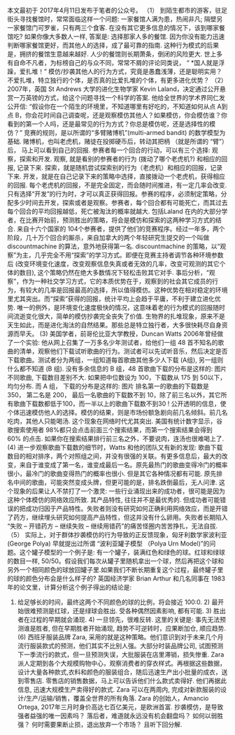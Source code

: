 本文最初于 2017年4月11日发布于笔者的公众号。
（1）
到陌生都市的游客，驻足街头寻找餐馆时，常常面临这样一个问题:
一家餐馆人满为患，热闹非凡; 隔壁另一家餐馆门可罗雀，只有两三个食客.
在没有其它更多信息的情况下，该到哪家餐馆吃?
如果你像大多数人一样, 答案是: 选择那家人多的餐馆.
因为你没有能力迅速判断哪家餐馆更好，而其他人的选择，成了最可靠的指南.
这种行为模式的后果是，拥挤的餐馆生意越来越好. 人少的餐馆则长期萧条，倒闭的风险更大.
世上多有自命不凡者，为标榜自己的与众不同，常常不屑的评论同类说， “ *国人就是浮躁，爱扎堆！”
模仿/抄袭其他人的行为方式，究竟是愚蠢浅薄，还是聪明实用？ 不爱扎堆，特立独行的个体，是否真的比爱扎堆的个体，有更多进化优势？
（2）
2007年，英国 St Andrews 大学的进化生物学家 Kevin Laland，决定通过公开悬赏一万英镑的方式，给这个问题寻找一个科学的答案.
他给全世界的学术界同仁发公开信:
“假设你在一个陌生的环境里，不知道哪里有好吃的，不知道如何从点 A到点 B，你会花时间自己调查呢，还是观察模仿其他人？如果模仿，你会模仿谁？你看到的第一个人吗，还是最常见的行为方式？你总是模仿呢，还是选择性的模仿？”
竞赛的规则，是以所谓的“多臂赌博机”(multi-armed bandit) 的数学模型为基础. 赌博机，也叫老虎机，赌徒在投掷硬币后，转动其把柄 （就是所谓的 “臂”）后， 马上可以看到自己的回报.
参赛者每一个回合的行动，可以有三个选择: 观察，探索和开发.
观察, 就是看别的参赛者的行为 (拨动了哪个老虎机?) 和相应的回报, 记录下来. 探索，就是随机尝试探索别的行为（老虎机）和相应的回报，记录下来. 开发，就是在自己记录下来的策略中选择，直接拨动一个老虎机，获得相应的回报.
每个老虎机的回报，不是完全固定，而会随时间推进，有一定几率会改变.
只有选择“开发”的行为时，才可以真正获得回报。参赛的程序，必须制定策略，分配多少时间去开发，探索或者是观察。参赛者，每个回合都有可能死亡，而其过去每个回合的平均回报越低，死亡被淘汰的概率就越大.
包括Laland 在内的大部分学者，在比赛开始前，预测胜出的策略，将会是模仿和探索的这两种学习方式的结合.
来自十六个国家的 104个参赛者，提供了他们的竞赛程序。经过一年多，两个阶段，几十万个回合的厮杀，来自加拿大的两个年轻研究生提交的一个叫做 discountmachine 的算法，意外地获得第一名.
discountmachine 的策略，以“观察”为主，几乎完全不用“探索”的学习方式。即便在竞赛主持者调节各种环境参数后 (改变环境变化速度，改变观察信息失真或者无效的几率，改变可观测的其它个体的数目), 这个策略仍然在绝大多数情况下轻松击败其它对手.
事后分析，“观察”，作为一种社交学习方式，它的本质优势在于，观察到的社会其它成员的行为，有较大的几率是回报最高的选择，所以值得模仿。这种优势在相对稳定的环境里尤其突出。而“探索”获得的回报，统计平均上会趋于平庸，不利于建立进化优势.
唯一的例外，是环境变化速度极快的情况，这意味着老的行为模式的回报随时间流逝变化很大，简单的模仿抄袭完全丧失了价值.
生物界的扎堆现象，原来不是天生如此，而是进化淘汰的自然结果。那些总是特立独行者，大多很快耗尽自身资源而早夭。
(3)
美国学者，前哥伦比亚大学教授，Duncan Watts 2006年曾经做了一个实验:
他从网上召集了一万多名少年测试者，给他们一组 48 首不知名的歌曲的清单，观察他们下载试听歌曲的行为。测试者可以先试听音乐，然后决定是否下载歌曲。测试者分为两组，一组知道每首歌曲其他多少人下载 (A组), 另一组则什么都不知道 (B 组).
没有多余信息的 B 组，48 首歌曲下载的分布是这样的:
图片
不同歌曲, 下载数目差别不大. 如果把中位数设为 100，下载数从 175 到 50以下，均匀分布.
而 A 组， 下载的分布是这样的:
图片
排名第一的歌曲的下载数是 350， 第二名是 200， 最后一名歌曲的下载数不到 10，除了前三名以外，其它所有歌曲下载数都低于100，而一半以上的歌曲下载数不到30 !
公开透明的信息，使个体迅速模仿他人的选择。模仿的结果，则是市场份额急剧向前几名倾斜。前几名吃肉，其他人只能喝汤.
这个现象在网络时代尤其突出. 美国有统计数字显示，谷歌搜索使用者 98%都只会点击前面三个搜索结果，而第一个搜索结果会得到 60% 的点击. 如果你在搜索结果排行前三名之外，不要说肉，连汤也很难喝上了.
(4)
进一步观察歌曲下载数的细节时，Watts 和他的团队又有新的发现:
歌曲下载数目的相对排序，两个对照组之间，并没有很强的关联。有更多信息后，最大的改变，来自于谁变成了第一名，谁变成最后一名。原先最热门的歌曲变得冷门的概率很小，最冷门的歌曲变得热门的概率也很小.
但是其它各种情况都有可能. 原先排名中间的歌曲，可能突然变成头牌，但更可能的是，排名跌倒最后，无人问津.
这个现象的后果让人不禁打了一个激灵:
一些行业涌现出来的成功者，很可能是因为这种个体模仿的网络效应所致. 其产品特性, 往往并不是最优秀的.
但成功者可能错误的把成功归因于产品特性。失败者则没有研究如何正确利用网络效应，而是开错了药方，继续埋头研究如何提高产品特性，但这并没有什么卵用。失败者长期陷入 “失败 – 开错药方 – 继续失败 – 继续用错药”的痛苦怪圈内苦苦挣扎，无法自拔.
（5）
实际上，对于群体抄袭模仿的行为导致的正反馈现象，匈牙利数学家波利亚 (George Polya) 早就提出过所谓 “波利亚罐子模型 （Polya Urn Model)”的问题。这个罐子模型的一个例子是:
有一个罐子，装满红色和绿色的球。红球和绿球的数目一样, 50/50。假设我们每次从罐子里随机拿出一个球，然后再把这个球和另外一个相同颜色的球放回罐子里.如果我们不断长期重复这个过程，最终罐子里的球的颜色分布会是什么样子的?
英国经济学家 Brian Arthur 和几名同事在 1983 年的论文里，计算分析这个例子得出的结论是:
1) 给足够长的时间，最终这两个不同颜色的球的比例，将会接近 100:0. 2) 最开始很难预测是红球，还是绿球会胜出. 受各种偶然因素影响, 都有可能. 3) 胜出者在过程的早期就会涌现. 4) 一旦领先，很难反转.
这里的关键是: 事先无法预测谁是胜者, 但在早期胜者开始涌现, 趋势不可逆转时，应果断加仓, 顺应趋势.
(6)
西班牙服装品牌 Zara, 采用的就是这种策略。他们意识到对于未来几个月流行服装款式的预测，他们其实不比别人强。大部分时装品牌公司, 试图预测下一季流行的款式，但一旦预测失误，大批服装在店里滞销，损失惨重.
Zara 派人定期到各个大规模购物中心，观察消费者的穿衣样式。再根据这些数据，设计大量各种款式,衣料和颜色的服装组合，随后迅速生产出小批量的成衣，送到零售店.
零售店的销售数据，马上可以告诉他们什么款式卖得好. 他们再据此信息, 迅速大规模生产卖得好的款式. Zara 可以在两周内, 完成对新款服装的设计/生产/运输/销售，覆盖全世界的所有角落.
Zara 的创始人，Amancio Ortega, 2017年三月时身价高达七百亿美元，是欧洲首富.
抄袭模仿，是导致强者益强的唯一因素吗？
落后者，难道就永远没有机会翻盘吗？
如何以弱胜强？
何时需要果断止损，退出放弃一个市场？
且听下回分解.
